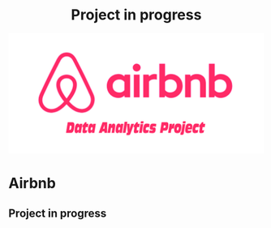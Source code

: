 <div align="center">
<h1 align="center">Project in progress</h1>
</div>
<img src="./img/airbnb project.jpg">

# Airbnb
<h2>Project in progress</h2>